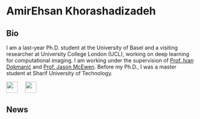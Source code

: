 # AmirEhsan Khorashadizadeh

## Bio

I am a last-year Ph.D. student at the University of Basel and a visiting researcher at University College London (UCL), working on deep learning for computational imaging. I am working under the supervision of [Prof. Ivan Dokmanić](https://sada.dmi.unibas.ch/en/people/head-of-sada/ivan-dokmanic) and [Prof. Jason McEwen](http://www.jasonmcewen.org/). Before my Ph.D., I was a master student at Sharif University of Technology.

[<img src="https://cdn1.iconfinder.com/data/icons/logotypes/32/circle-linkedin-1024.png" width="30px">](https://www.linkedin.com/in/amir-ehsan/) &nbsp;&nbsp;&nbsp; [<img src="https://cdn1.iconfinder.com/data/icons/logotypes/32/circle-linkedin-1024.png" width="30px">](https://www.linkedin.com/in/amir-ehsan/)

## News








